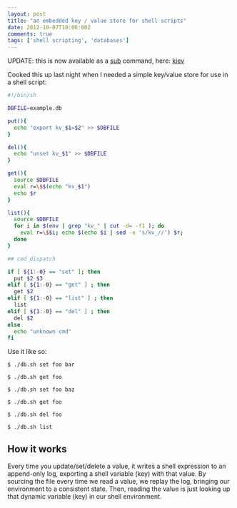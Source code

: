 ```yaml
---
layout: post
title: "an embedded key / value store for shell scripts"
date: 2012-10-07T10:06:00Z
comments: true
tags: ['shell scripting', 'databases']
---
```


UPDATE: this is now available as a [sub](http://github.com/37signals/sub) command, here: [kiev](http://github.com/capotej/kiev)

Cooked this up last night when I needed a simple key/value store for use in a shell script:

<!--more-->

```sh db.sh
#!/bin/sh

DBFILE=example.db

put(){
  echo "export kv_$1=$2" >> $DBFILE
}

del(){
  echo "unset kv_$1" >> $DBFILE
}

get(){
  source $DBFILE
  eval r=\$$(echo "kv_$1")
  echo $r
}

list(){
  source $DBFILE
  for i in $(env | grep "kv_" | cut -d= -f1 ); do
    eval r=\$$i; echo $(echo $i | sed -e 's/kv_//') $r;
  done
}

## cmd dispatch

if [ ${1:-0} == "set" ]; then
  put $2 $3
elif [ ${1:-0} == "get" ] ; then
  get $2
elif [ ${1:-0} == "list" ] ; then
  list
elif [ ${1:-0} == "del" ] ; then
  del $2
else
  echo "unknown cmd"
fi
```

Use it like so:


`$ ./db.sh set foo bar`

`$ ./db.sh get foo`

`$ ./db.sh set foo baz`

`$ ./db.sh get foo`

`$ ./db.sh del foo`

`$ ./db.sh list`


## How it works

Every time you update/set/delete a value, it writes a shell expression to an append-only log,
exporting a shell variable (key) with that value. By sourcing the file every time we read a value, we
replay the log, bringing our environment to a consistent state. Then, reading the value is just looking
up that dynamic variable (key) in our shell environment.
